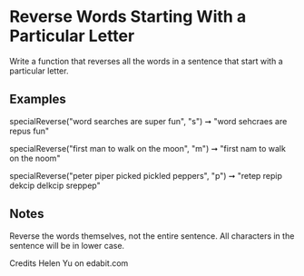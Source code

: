 # Reverse Words Starting With a Particular Letter

Write a function that reverses all the words in a sentence that start with a particular letter.

## Examples

specialReverse("word searches are super fun", "s")
➞ "word sehcraes are repus fun"

specialReverse("first man to walk on the moon", "m")
➞ "first nam to walk on the noom"

specialReverse("peter piper picked pickled peppers", "p")
➞ "retep repip dekcip delkcip sreppep"

## Notes

Reverse the words themselves, not the entire sentence.
All characters in the sentence will be in lower case.

Credits Helen Yu on edabit.com
